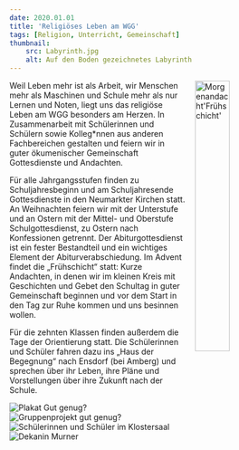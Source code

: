 ```yaml
---
date: 2020.01.01
title: 'Religiöses Leben am WGG'
tags: [Religion, Unterricht, Gemeinschaft]
thumbnail: 
    src: Labyrinth.jpg
    alt: Auf den Boden gezeichnetes Labyrinth
---
```

<img src="/images/reliLeben_02.jpg" alt="Morgenandacht'Frühschicht'" style="float: right; margin-left: 15px; width: 35%; margin-bottom: 15px"></img>
<p>Weil Leben mehr ist als Arbeit, wir Menschen mehr als Maschinen und Schule mehr als nur Lernen und Noten, liegt uns das religiöse Leben am WGG besonders am Herzen. In Zusammenarbeit mit Schülerinnen und Schülern sowie Kolleg*nnen aus anderen Fachbereichen gestalten und feiern wir in guter ökumenischer Gemeinschaft Gottesdienste und Andachten.</p>
<p>Für alle Jahrgangsstufen finden zu Schuljahresbeginn und am Schuljahresende Gottesdienste in den Neumarkter Kirchen statt. An Weihnachten feiern wir mit der Unterstufe und an Ostern mit der Mittel- und Oberstufe Schulgottesdienst, zu Ostern nach Konfessionen getrennt. Der Abiturgottesdienst ist ein fester Bestandteil und ein wichtiges Element der Abiturverabschiedung. Im Advent findet die „Frühschicht“ statt: Kurze Andachten, in denen wir im kleinen Kreis mit Geschichten und Gebet den Schultag in guter Gemeinschaft beginnen und vor dem Start in den Tag zur Ruhe kommen und uns besinnen wollen.</p>
<p>Für die zehnten Klassen finden außerdem die Tage der Orientierung statt. Die Schülerinnen und Schüler fahren dazu ins „Haus der Begegnung“ nach Ensdorf (bei Amberg) und sprechen über ihr Leben, ihre Pläne und Vorstellungen über ihre Zukunft nach der Schule.</p>
<img src="/images/reliLeben_03.jpg" alt = " Plakat Gut genug?"></img>
<img src="/images/reliLeben_04.jpg" alt = "Gruppenprojekt gut genug?"></img>
<img src="/images/reliLeben_05.jpg" alt = "Schülerinnen und Schüler im Klostersaal"></img>
<img src="/images/reliLeben_06.jpg" alt = "Dekanin Murner"></img>